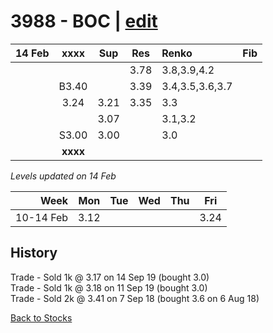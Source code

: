 # 3988 - BOC | [edit](https://github.com/alwinwoo/alwinwoo.github.io/edit/master/stocks/3988.md)

| 14 Feb  | **xxxx**     | Sup   | Res   | Renko | Fib
| ---:    | :---:        | :---: | :---: | :---  | :---
|         |              |       | 3.78  | 3.8,3.9,4.2
|         | B3.40        |       | 3.39  | 3.4,3.5,3.6,3.7
|         | 3.24         | 3.21  | 3.35  | 3.3
|         |              | 3.07  |       | 3.1,3.2
|         | S3.00        | 3.00  |       | 3.0
|         | **xxxx**     |       |       |

*Levels updated on 14 Feb*

Week      | Mon   | Tue   | Wed   | Thu   | Fri   |
---:      | :---: | :---: | :---: | :---: | :---: |
10-14 Feb | 3.12  |       |       |       | 3.24  |

## History
Trade - Sold 1k @ 3.17 on 14 Sep 19 (bought 3.0)            </br>
Trade - Sold 1k @ 3.18 on 11 Sep 19 (bought 3.0)            </br>
Trade - Sold 2k @ 3.41 on 7 Sep 18 (bought 3.6 on 6 Aug 18) </br>

[Back to Stocks](https://alwinwoo.github.io/stocks)
